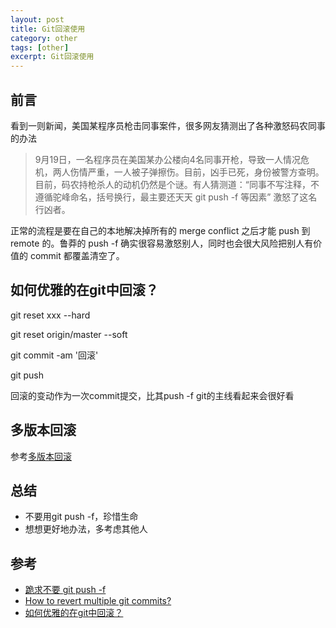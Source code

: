 ```yaml
---
layout: post
title: Git回滚使用
category: other
tags: [other]
excerpt: Git回滚使用
---
```

## 前言
看到一则新闻，美国某程序员枪击同事案件，很多网友猜测出了各种激怒码农同事的办法
> 9月19日，一名程序员在美国某办公楼向4名同事开枪，导致一人情况危机，两人伤情严重，一人被子弹擦伤。目前，凶手已死，身份被警方查明。
> 目前，码农持枪杀人的动机仍然是个谜。有人猜测道：“同事不写注释，不遵循驼峰命名，括号换行，最主要还天天 git push -f 等因素” 激怒了这名行凶者。

正常的流程是要在自己的本地解决掉所有的 merge conflict 之后才能 push 到 remote 的。鲁莽的 push -f 确实很容易激怒别人，同时也会很大风险把别人有价值的 commit 都覆盖清空了。


## 如何优雅的在git中回滚？

git reset xxx --hard

git reset origin/master --soft

git commit -am '回滚'

git push

回滚的变动作为一次commit提交，比其push -f git的主线看起来会很好看


## 多版本回滚
参考[多版本回滚](https://stackoverflow.com/questions/1463340/how-to-revert-multiple-git-commits)

## 总结
- 不要用git push -f，珍惜生命
- 想想更好地办法，多考虑其他人

## 参考
- [跪求不要 git push -f](https://www.jianshu.com/p/41cef45ef6ce)
- [How to revert multiple git commits?](https://stackoverflow.com/questions/1463340/how-to-revert-multiple-git-commits)
- [如何优雅的在git中回滚？](https://blog.csdn.net/u012207345/article/details/81449706)